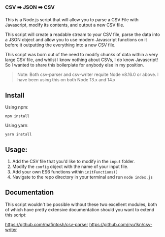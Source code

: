 ### CSV ➡️ JSON ➡️ CSV

This is a Node.js script that will allow you to parse a CSV File with Javascript, modify its contents, and output a new CSV file.

This script will create a readable stream to your CSV file, parse the data into a JSON object and allow you to use modern Javascript functions on it before it outputting the everything into a new CSV file.

This script was born out of the need to modify chunks of data within a very large CSV file, and whilst I know nothing about CSVs, I do know Javascript! So I wanted to share this boilerplate for anybody else in my position.

> Note: Both csv-parser and csv-writer requite Node v8.16.0 or above. I have been using this on both Node 13.x and 14.x


## Install

Using npm:

```
npm install
```
Using yarn:

```
yarn install
```

## Usage:

1. Add the CSV file that you'd like to modify in the `input` folder.
2. Modify the `config` object with the name of your input file.
3. Add your own ES6 functions within `initFunctions()`
4. Navigate to the repo directory in your terminal and run `node index.js`

## Documentation

This script wouldn't be possible without these two excellent modules, both of which have pretty extensive documentation should you want to extend this script:

https://github.com/mafintosh/csv-parser
https://github.com/ryu1kn/csv-writer